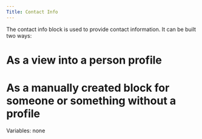 ```yaml
---
Title: Contact Info
---
```


The contact info block is used to provide contact information. It can be built two ways:

# As a view into a person profile
# As a manually created block for someone or something without a profile

Variables: none

